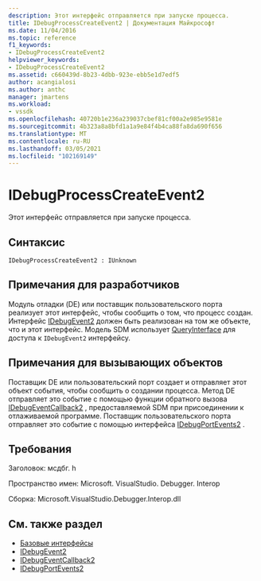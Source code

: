 ```yaml
---
description: Этот интерфейс отправляется при запуске процесса.
title: IDebugProcessCreateEvent2 | Документация Майкрософт
ms.date: 11/04/2016
ms.topic: reference
f1_keywords:
- IDebugProcessCreateEvent2
helpviewer_keywords:
- IDebugProcessCreateEvent2
ms.assetid: c660439d-8b23-4dbb-923e-ebb5e1d7edf5
author: acangialosi
ms.author: anthc
manager: jmartens
ms.workload:
- vssdk
ms.openlocfilehash: 40720b1e236a239037cbef81cf00a2e985e9581e
ms.sourcegitcommit: 4b323a8a8bfd1a1a9e84f4b4ca88fa8da690f656
ms.translationtype: MT
ms.contentlocale: ru-RU
ms.lasthandoff: 03/05/2021
ms.locfileid: "102169149"
---
```

# <a name="idebugprocesscreateevent2"></a>IDebugProcessCreateEvent2
Этот интерфейс отправляется при запуске процесса.

## <a name="syntax"></a>Синтаксис

```
IDebugProcessCreateEvent2 : IUnknown
```

## <a name="notes-for-implementers"></a>Примечания для разработчиков
 Модуль отладки (DE) или поставщик пользовательского порта реализует этот интерфейс, чтобы сообщить о том, что процесс создан. Интерфейс [IDebugEvent2](../../../extensibility/debugger/reference/idebugevent2.md) должен быть реализован на том же объекте, что и этот интерфейс. Модель SDM использует [QueryInterface](/cpp/atl/queryinterface) для доступа к `IDebugEvent2` интерфейсу.

## <a name="notes-for-callers"></a>Примечания для вызывающих объектов
 Поставщик DE или пользовательский порт создает и отправляет этот объект события, чтобы сообщить о создании процесса. Метод DE отправляет это событие с помощью функции обратного вызова [IDebugEventCallback2](../../../extensibility/debugger/reference/idebugeventcallback2.md) , предоставляемой SDM при присоединении к отлаживаемой программе. Поставщик пользовательского порта отправляет это событие с помощью интерфейса [IDebugPortEvents2](../../../extensibility/debugger/reference/idebugportevents2.md) .

## <a name="requirements"></a>Требования
 Заголовок: мсдбг. h

 Пространство имен: Microsoft. VisualStudio. Debugger. Interop

 Сборка: Microsoft.VisualStudio.Debugger.Interop.dll

## <a name="see-also"></a>См. также раздел
- [Базовые интерфейсы](../../../extensibility/debugger/reference/core-interfaces.md)
- [IDebugEvent2](../../../extensibility/debugger/reference/idebugevent2.md)
- [IDebugEventCallback2](../../../extensibility/debugger/reference/idebugeventcallback2.md)
- [IDebugPortEvents2](../../../extensibility/debugger/reference/idebugportevents2.md)
